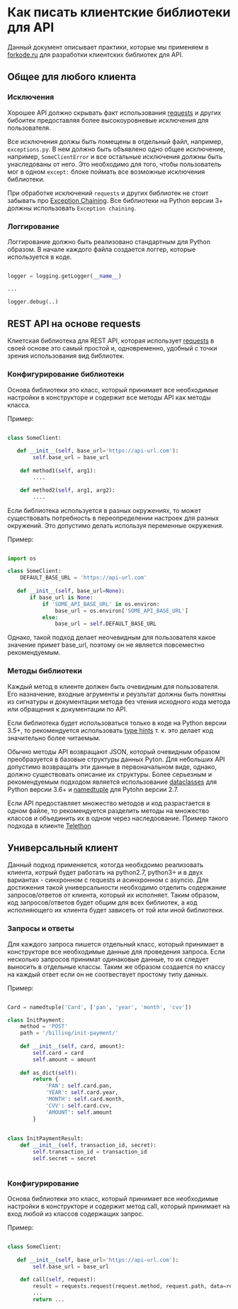 # Как писать клиентские библиотеки для API


Данный документ описывает практики, которые мы применяем в [forkode.ru](http://forkode.ru) для разработки клиентских библиотек для API.

## Общее для любого клиента

### Исключения

Хорошее API должно скрывать факт использования [requests](https://pypi.org/project/requests/) и других бибоитек предоставляя более высокоуровневые исключения для пользователя.

Все исключения должы быть помещены в отдельный файл, например, `exceptions.py`. В нем должно быть объявлено одно общее исключение, например, `SomeClientError` и все остальные исключения должны быть унаследованы от него. Это необходимо для того, чтобы пользователь мог в одном `except:` блоке поймать все возможные исключения библиотеки.

При обработке исключений `requests` и других библиотек не стоит забывать про [Exception Chaining](https://www.python.org/dev/peps/pep-3134/). Все библиотеки на Python версии 3+ должны использовать `Exception chaining`.

### Логгирование

Логгирование должно быть реализовано стандартным для Python образом. В начале каждого файла создается логгер, которые используется в коде.

```python

logger = logging.getLogger(__name__)

...

logger.debug(..)

```

## REST API на основе requests

Клиетская библиотека для REST API, которая использует [requests](https://pypi.org/project/requests/) в своей основе это самый простой и, одновременно, удобный с точки зрения использования вид библиотек.

### Конфигурирование библиотеки

Основа библиотеки это класс, который принимает все необходимые настройки в конструкторе и содержит все методы API как методы класса.

Пример:

```python

class SomeClient:
 
   def __init__(self, base_url='https://api-url.com'):
        self.base_url = base_url
        
    def method1(self, arg1):
        ....

    def method2(self, arg1, arg2):
        ....

```

Если библиотека используется в разных окружениях, то может существовать потребность в переопределении настроек для разных окружений. Это допустимо делать используя переменные окружения.

Пример:

```python

import os

class SomeClient:
    DEFAULT_BASE_URL = 'https://api-url.com'
 
   def __init__(self, base_url=None):
       if base_url is None:
           if 'SOME_API_BASE_URL' in os.environ:
               base_url = os.environ['SOME_API_BASE_URL']
           else:
               base_url = self.DEFAULT_BASE_URL

```

Однако, такой подход делает неочевидным для пользователя какое значение примет base_url, поэтому он не является повсеместно рекомендуемым.


### Методы библиотеки


Каждый метод в клиенте должен быть очевидным для пользователя. Его назначение, входные агрументы и реузльтат должны быть понятны из сигнатуры и документации метода без чтения исходного кода метода или обращения к документации по API.

Если библиотека будет использоваться только в коде на Python версии 3.5+, то рекомендуется использовать [type hints](https://docs.python.org/3.7/library/typing.html) т. к. это делает код значительно более читаемым.

Обычно методы API возвращают JSON, который очевидным образом преобразуется в базовые структуры данных Pyton. Для небольших API допустимо возвращать эти данные в первоначальном виде, однако, должно существовать описание их структуры. Более серьезным и рекомендуемым подходом является использование [dataclasses](https://docs.python.org/3/library/dataclasses.html) для Python версии 3.6+ и [namedtuple](https://docs.python.org/2.7/library/collections.html#collections.namedtuple) для Pytohn версии 2.7.


Если API предоставляет множество методов и код разрастается в одном файле, то рекомендуется разделить методы на множество классов и объединить их в одном через наследоование.
Пример такого подхода в клиенте [Telethon](https://github.com/LonamiWebs/Telethon/blob/master/telethon/client/telegramclient.py)


## Универсальный клиент

Данный подход применяется, котогда необхдоимо реализовать клиента, котрый будет работать на python2.7, python3+ и в двух вариантах - синхронном с requests и асинхронном c asyncio. Для достижения такой универсальности необходимо отделить содержание запросов/ответов от клиента, который их исполняет. Таким образом, код запросов/ответов будет общим для всех библиотек, а код исполняющего их клиента будет зависеть от той или иной библиотеки.

### Запросы и ответы

Для каждого запроса пишется отдельный класс, который принимает в конструкторе все необходимые данные для проведения запроса. Если несколько запросов принимат одинаковые данные, то их следует выносить в отдельные классы. Таким же образом создается по классу на каждый ответ если он не соотвествует простому типу данных.

Пример:
```python

Card = namedtuple('Card', ['pan', 'year', 'month', 'cvv'])

class InitPayment:
    method = 'POST'
    path = '/billing/init-payment/'
    
    def __init__(self, card, amount):
        self.card = card
        self.amount = amount  
        
    def as_dict(self):
        return {
            'PAN': self.card.pan,
            'YEAR': self.card.year,
            'MONTH': self.card.month,
            'CVV': self.card.cvv,
            'AMOUNT': self.amount
        }
        
        
class InitPaymentResult:
    def __init__(self, transaction_id, secret):
        self.transaction_id = transaction_id
        self.secret = secret
        
```

### Конфигурирование

Основа библиотеки это класс, который принимает все необходимые настройки в конструкторе и содержит метод call, который принимает на вход любой из классов содержащих запрос.

Пример:

```python

class SomeClient:
 
   def __init__(self, base_url='https://api-url.com'):
        self.base_url = base_url
        
    def call(self, request):
        result = requests.request(request.method, request.path, data=request.as_dict())
        ...
        return ...

```
